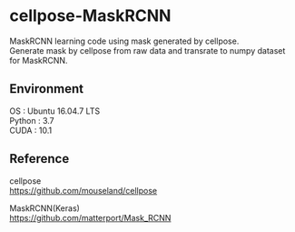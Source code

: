 # cellpose-MaskRCNN
MaskRCNN learning code using mask generated by cellpose.  
Generate mask by cellpose from raw data and transrate to numpy dataset for MaskRCNN.   

## Environment
OS : Ubuntu 16.04.7 LTS  
Python : 3.7  
CUDA : 10.1  

## Reference
cellpose  
https://github.com/mouseland/cellpose

MaskRCNN(Keras)  
https://github.com/matterport/Mask_RCNN
